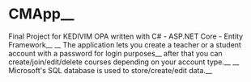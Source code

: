 # CMApp__
Final Project for KEDIVIM OPA written with C# - ASP.NET Core - Entity Framework__
__
The application lets you create a teacher or a student account with a password for login purposes__
after that you can create/join/edit/delete courses depending on your account type.__
__
Microsoft's SQL database is used to store/create/edit data.__
